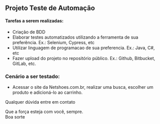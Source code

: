 ## Projeto Teste de Automação

#### Tarefas a serem realizadas:
 - Criação de BDD 
 - Elaborar testes automatizados utilizando a ferramenta de sua preferência. Ex.: Selenium, Cypress, etc
 - Utilizar linguagem de programacao de sua preferencia. Ex.: Java, C#, etc
 - Fazer upload do projeto no repositório público. Ex.: Github, Bitbucket, GitLab, etc. 
 
 ### Cenário a ser testado:
  - Acessar o site da Netshoes.com.br, realizar uma busca, escolher um produto e adicioná-lo ao carrinho.

Qualquer dúvida entre em contato<br>

Que a força esteja com você, sempre.<br>
Boa sorte
